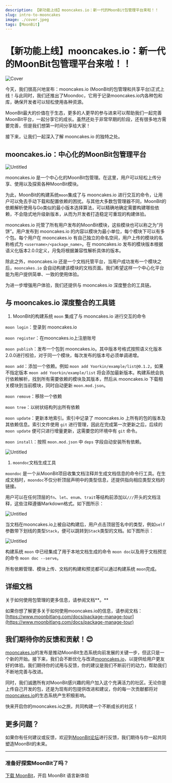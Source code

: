 ```yaml
---
description: 【新功能上线】mooncakes.io：新一代的MoonBit包管理平台来啦！！
slug: intro-to-mooncakes
image: ./cover.jpeg
tags: [MoonBit]
---
```


# 【新功能上线】mooncakes.io：新一代的MoonBit包管理平台来啦！！

![Cover](./cover.jpeg)

今天，我们很高兴地宣布：mooncakes.io (MoonBit的包管理和共享平台)正式上线！与此同时，我们还推出了Moondoc，它用于记录mooncakes.io内各种包和库，确保开发者可以轻松使用各种资源。

MoonBit最大的价值在于生态，更多的人更早的参与进来可以帮助我们一起完善MoonBit平台，一起分享它的成长。虽然还处于非常早期的阶段，还有很多地方需要完善，但是我们想第一时间分享给大家！

接下来，让我们一起深入了解 mooncakes.io 的独特之处。

<!--truncate-->

## mooncakes.io：中心化的MoonBit包管理平台

![Untitled](./Untitled.png)

mooncakes.io 是一个中心化的MoonBit包管理。在这里，用户可以轻松上传分享、使用以及探索各种MoonBit模块。

为此，MoonBit的构建系统`moon`集成了与 mooncakes.io 进行交互的命令，让用户可以免去手动下载和配置依赖的困扰。与其他大多数包管理器不同，MoonBit的依赖解析使用与Go类似的最小版本选择算法，可以精确地确定需要构建哪些依赖，不会隐式地升级新版本，从而为开发者打造稳定可重现的构建体验。

mooncakes.io 托管了所有用户发布的MoonBit模块，这些模块也可以称之为“月饼”。用户发布到 mooncakes.io 的内容以模块为最小单位，每个模块下可以有多个包。每个用户在 mooncakes.io 有自己独立的命名空间，用户上传的模块的名称格式为 `<username>/<package_name>`。在 mooncakes.io 发布的模块版本根据语义化版本2.0.0定义，月兔将根据兼容性解析具体的版本。

除此之外，mooncakes.io 还是一个文档托管平台，当用户成功发布一个模块之后，`mooncakes.io` 会自动构建该模块的文档页面。我们希望这样一个中心化平台能为用户提供简单、一致的使用体验。

为进一步增强用户体验，我们还提供与 mooncakes.io 深度整合的工具链。

## 与 mooncakes.io 深度整合的工具链

1. MoonBit的构建系统 `moon` 集成了与 mooncakes.io 进行交互的命令

`moon login`：登录到 mooncakes.io

`moon register`：在mooncakes.io上注册账号

`moon publish`：发布一个包到 mooncakes.io。其中版本号格式按照语义化版本2.0.0进行校验，对于同一个模块，每次发布的版本号必须单调递增。

`moon add`：添加一个依赖。例如 `moon add Yoorkin/example/list@0.1.2`，如果不指定版本 `moon add Yoorkin/example/list` 将会添加最新版本。构建系统会执行依赖解析，找到所有需要依赖的模块及其版本，然后从 mooncakes.io 下载相关模块到当前模块，同时自动更新 `moon.mod.json`。

`moon remove`：移除一个依赖

`moon tree`：以树状结构列出所有依赖

`moon update`：更新本地索引。索引中记录了 mooncakes.io 上所有的包的版本及其依赖信息。索引文件使用 `git` 进行管理，因此在完成第一次更新之后，后续的 `moon update` 便可只进行增量更新，这需要您的环境中有 `git` 命令。

`moon install`：按照 `moon.mod.json` 中 `deps` 字段自动安装所有依赖。

![Untitled](./Untitled%201.png)

1. `moondoc`文档生成工具

`moondoc` 是一个从MoonBit项目收集文档注释并生成文档信息的命令行工具。在生成文档时，`moondoc`不仅分析顶层声明中的类型信息，还提供指向相应类型文档的链接。

用户可以在任何顶层的`fn`、`let`、`enum`、`trait`等结构前添加以`///`开头的文档注释，这些注释遵循Markdown格式。如下图所示：

![Untitled](./Untitled%202.png)

当文档在mooncakes.io上被自动构建后，用户点击顶层签名中的类型，例如`self`参数带下划线的类型`Stack`，便可以跳转到`Stack`类型的文档。如下图所示：

![Untitled](./Untitled%203.png)

构建系统 `moon` 中已经集成了用于本地文档生成的命令 `moon doc`以及用于文档预览的命令 `moon doc --serve`。

所有依赖管理、模块上传、文档的构建和预览都可以通过构建系统 `moon`完成。

## 详细文档

关于如何使用包管理的更多信息，请参阅文档**。**

如果你想了解更多关于如何使用mooncakes.io的信息，请参阅文档：[https://www.moonbitlang.com/docs/package-manage-tour](https://www.moonbitlang.com/docs/package-manage-tour)

## 我们期待你的反馈和贡献！😊

[mooncakes.io](http://mooncakes.io)的发布是推动MoonBit生态系统向前发展的关键一步，但这只是一个新的开始。接下来，我们会不断优化与改进[mooncakes.io](http://mooncakes.io)，以提供给用户更友好的体验。我们期待你的试用与反馈，你的建议是我们不断前行的动力，帮助我们不断地完善与改进。

同时，我们诚邀所有对MoonBit感兴趣的用户加入这个充满活力的社区。无论你是上传自己开发的包，还是为现有的包提供改进和建议，你的每一次贡献都将对[mooncakes.io](http://mooncakes.io)的生态系统产生积极影响。

快来开启你的mooncakes.io之旅，共同构建一个不断成长的社区！

## 更多问题？

如果你有任何建议或反馈，欢迎到[MoonBit论坛](https://discuss.moonbitlang.cn/)进行反馈，我们期待与你一起共同塑造MoonBit的未来。

---

### 准备好探索MoonBit了吗？

[下载 MoonBit](https://marketplace.visualstudio.com/search?term=moonbit&target=VSCode&category=All%20categories&sortBy=Relevance)，开启 MoonBit 语言新体验
